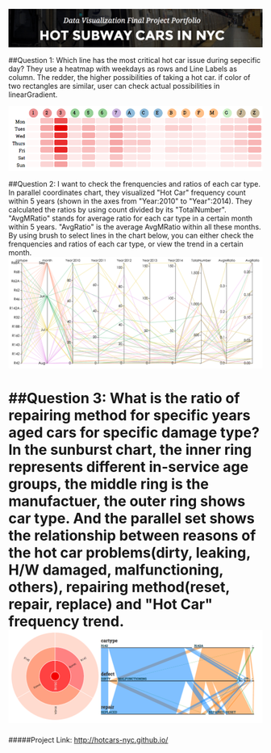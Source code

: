 ![HotCars-Head](pics/HotCars-head.png)

##Question 1: Which line has the most critical hot car issue during sepecific day?
They use a heatmap with weekdays as rows and Line Labels as column. The redder, the higher possibilities of taking a hot car. if color of two rectangles are similar, user can check actual possibilities in linearGradient.

![HotCars-Q1](pics/HotCars-Q1-2.png)

##Question 2: I want to check the frenquencies and ratios of each car type.
In parallel coordinates chart, they visualized "Hot Car" frequency count within 5 years (shown in the axes from "Year:2010" to "Year":2014). They calculated the ratios by using count divided by its "TotalNumber". "AvgMRatio" stands for average ratio for each car type in a certain month within 5 years. "AvgRatio" is the average AvgMRatio within all these months. By using brush to select lines in the chart below, you can either check the frenquencies and ratios of each car type, or view the trend in a certain month.
![HotCars-Q2](pics/HotCars-Q2-2.png)

##Question 3: What is the ratio of repairing method for specific years aged cars for specific damage type?
In the sunburst chart, the inner ring represents different in-service age groups, the middle ring is the manufactuer, the outer ring shows car type.
And the parallel set shows the relationship between reasons of the hot car problems(dirty, leaking, H/W damaged, malfunctioning, others), repairing method(reset, repair, replace) and "Hot Car" frequency trend.
![HotCars-Q3](pics/HotCars-Q3.png)
===
#####Project Link: http://hotcars-nyc.github.io/

